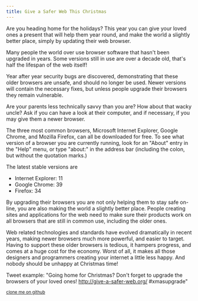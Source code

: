 ```yaml
---
title: Give a Safer Web This Christmas
---
```


Are you heading home for the holidays? This year you can give your loved ones a present that will help them year round, and make the world a slightly better place, simply by updating their web browser.

Many people the world over use browser software that hasn't been upgraded in years. Some versions still in use are over a decade old, that's half the lifespan of the web itself!

Year after year security bugs are discovered, demonstrating that these older browsers are unsafe, and should no longer be used. Newer versions will contain the necessary fixes, but unless people upgrade their browsers they remain vulnerable.

Are your parents less technically savvy than you are? How about that wacky uncle? Ask if you can have a look at their computer, and if necessary, if you may give them a newer browser.

The three most common browsers, Microsoft Internet Explorer, Google Chrome, and Mozilla Firefox, can all be downloaded for free. To see what version of a browser you are currently running, look for an "About" entry in the "Help" menu, or type "about:" in the address bar (including the colon, but without the quotation marks.)

The latest stable versions are

* Internet Explorer: 11
* Google Chrome: 39
* Firefox: 34

By upgrading their browsers you are not only helping them to stay safe on-line, you are also making the world a slightly better place. People creating sites and applications for the web need to make sure their products work on all browsers that are still in common use, including the older ones.

Web related technologies and standards have evolved dramatically in recent years, making newer browsers much more powerful, and easier to target. Having to support these older browsers is tedious, it hampers progress, and comes at a huge cost for the economy. Worst of all, it makes all those designers and programmers creating your internet a little less happy. And nobody should be unhappy at Christmas time!

Tweet example: "Going home for Christmas? Don't forget to upgrade the browsers of your loved ones!  http://give-a-safer-web.org/ #xmasupgrade"

<small>[clone me on github](https://github.com/plexus/give-a-safer-web)</small>